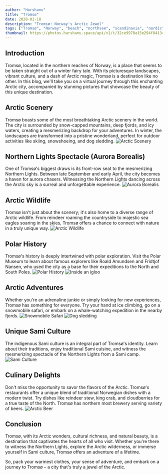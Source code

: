 ```yaml
---
author: "Harshanu"
title: "Tromsø"
date: 2020-01-18
description: "Tromsø: Norway's Arctic Jewel"
tags: ["Tromsø", "Norway", "beach", "northsee", "scandinavia", "nordic", "dogsledding", "reindeers"]
thumbnail: https://photos.harshanu.space/api/v1/t/32ce9978a15e294f841342d28d4fca62d11daebf/081gaa0s/fit_2048
---
```


## Introduction

Tromsø, located in the northern reaches of Norway, is a place that seems to be taken straight out of a winter fairy tale. With its picturesque landscapes, vibrant culture, and a dash of Arctic magic, Tromsø is a destination like no other. In this blog, we'll take you on a virtual journey through this enchanting Arctic city, accompanied by stunning pictures that showcase the beauty of this unique destination.

## Arctic Scenery

Tromsø boasts some of the most breathtaking Arctic scenery in the world. The city is surrounded by snow-capped mountains, deep fjords, and icy waters, creating a mesmerizing backdrop for your adventures. In winter, the landscapes are transformed into a pristine wonderland, perfect for outdoor activities like skiing, snowshoeing, and dog sledding.
![ Arctic Scenery ](https://photos.harshanu.space/api/v1/t/ecc97727c23ef62a21bddb371586c65582d31f60/081gaa0s/fit_2048)

## Northern Lights Spectacle (Aurora Borealis)

One of Tromsø's biggest draws is its front-row seat to the mesmerizing Northern Lights. Between late September and early April, the city becomes a haven for aurora chasers. Witnessing the Northern Lights dancing across the Arctic sky is a surreal and unforgettable experience.
![ Aurora Borealis ](https://photos.harshanu.space/api/v1/t/9165968b00cd7ca21b2dfeb5e404e00a0c392969/081gaa0s/fit_2048)

## Arctic Wildlife

Tromsø isn't just about the scenery; it's also home to a diverse range of Arctic wildlife. From reindeer roaming the countryside to majestic sea eagles soaring in the skies, Tromsø offers a chance to connect with nature in a truly unique way.
![ Arctic Wildlife ](https://photos.harshanu.space/api/v1/t/a7683c7c65116f50cd78fff670a24e20c3dca3aa/081gaa0s/fit_2048)

## Polar History

Tromsø's history is deeply intertwined with polar exploration. Visit the Polar Museum to learn about famous explorers like Roald Amundsen and Fridtjof Nansen, who used the city as a base for their expeditions to the North and South Poles.
![ Polar History ](https://photos.harshanu.space/api/v1/t/86dfcc69e8c9997966fc4f5b192cc3b39c989bf1/081gaa0s/fit_2048)
![ Inside an igloo ](https://photos.harshanu.space/api/v1/t/60394846cfe0396d1b314d42da298f6d0ed97d5c/081gaa0s/fit_2048)

## Arctic Adventures

Whether you're an adrenaline junkie or simply looking for new experiences, Tromsø has something for everyone. Try your hand at ice climbing, go on a snowmobile safari, or embark on a whale-watching expedition in the nearby fjords.
![ Snowmobile Safari ](https://photos.harshanu.space/api/v1/t/a71d7d14645cb9c100787ccc019ecaeb136b9272/081gaa0s/fit_2048)
![ Dog sledding ](https://photos.harshanu.space/api/v1/t/70a83dd69561e605fcd3b67bfcb87e4cba95ab4f/081gaa0s/fit_2048)

## Unique Sami Culture

The indigenous Sami culture is an integral part of Tromsø's identity. Learn about their traditions, enjoy traditional Sami cuisine, and witness the mesmerizing spectacle of the Northern Lights from a Sami camp.
![ Sami Culture ](https://photos.harshanu.space/api/v1/t/eb8999e26c12279dc93aea40825333ae2aeef9c3/081gaa0s/fit_2048)

## Culinary Delights

Don't miss the opportunity to savor the flavors of the Arctic. Tromsø's restaurants offer a unique blend of traditional Norwegian dishes with a modern twist. Try dishes like reindeer stew, king crab, and cloudberries for a true taste of the North. Tromsø has northern most brewery serving variety of beers.
![ Arctic Beer ](https://photos.harshanu.space/api/v1/t/27df20966e1fb2186861f053f911eb5c7b3ee860/081gaa0s/fit_2048)

## Conclusion

Tromsø, with its Arctic wonders, cultural richness, and natural beauty, is a destination that captivates the hearts of all who visit. Whether you're there to witness the Northern Lights, explore the Arctic wilderness, or immerse yourself in Sami culture, Tromsø offers an adventure of a lifetime.

So, pack your warmest clothes, your sense of adventure, and embark on a journey to Tromsø – a city that's truly a jewel of the Arctic.